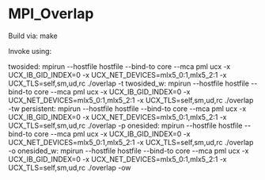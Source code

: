 # MPI_Overlap
Build via:
make

Invoke using:

twosided:
	mpirun --hostfile hostfile --bind-to core --mca pml ucx -x UCX_IB_GID_INDEX=0 -x UCX_NET_DEVICES=mlx5_0:1,mlx5_2:1 -x UCX_TLS=self,sm,ud,rc ./overlap -t
twosided_w:
	mpirun --hostfile hostfile --bind-to core --mca pml ucx -x UCX_IB_GID_INDEX=0 -x UCX_NET_DEVICES=mlx5_0:1,mlx5_2:1 -x UCX_TLS=self,sm,ud,rc ./overlap -tw
persistent:
	mpirun --hostfile hostfile --bind-to core --mca pml ucx -x UCX_IB_GID_INDEX=0 -x UCX_NET_DEVICES=mlx5_0:1,mlx5_2:1 -x UCX_TLS=self,sm,ud,rc ./overlap -p
onesided:
	mpirun --hostfile hostfile --bind-to core --mca pml ucx -x UCX_IB_GID_INDEX=0 -x UCX_NET_DEVICES=mlx5_0:1,mlx5_2:1  -x UCX_TLS=self,sm,ud,rc ./overlap -o
onesided_w:
	mpirun --hostfile hostfile --bind-to core --mca pml ucx -x UCX_IB_GID_INDEX=0 -x UCX_NET_DEVICES=mlx5_0:1,mlx5_2:1  -x UCX_TLS=self,sm,ud,rc ./overlap -ow
